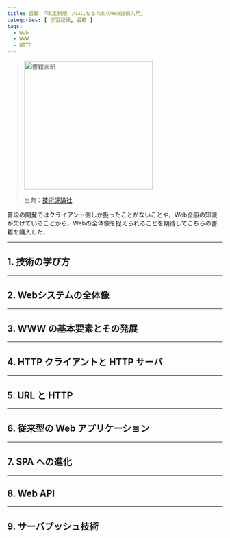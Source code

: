 ```yaml
---
title: 書籍 「改定新版 プロになるためのWeb技術入門」
categories: [ 学習記録, 書籍 ]
tags:
  - Web
  - WWW
  - HTTP
---
```


> <img src="https://image.gihyo.co.jp/assets/images/cover/2024/9784297145712.jpg" alt="書籍表紙" width="300">
>
> 出典：[技術評論社](https://gihyo.jp/book/2024/978-4-297-14571-2)

普段の開発ではクライアント側しか扱ったことがないことや，Web全般の知識が欠けていることから，Webの全体像を捉えられることを期待してこちらの書籍を購入した．

--- 

## 1. 技術の学び方



--- 

## 2. Webシステムの全体像


--- 

## 3. WWW の基本要素とその発展


--- 


## 4. HTTP クライアントと HTTP サーバ



--- 

## 5. URL と HTTP



---


## 6. 従来型の Web アプリケーション


--- 



## 7. SPA への進化



---- 


## 8. Web API 




--- 


## 9. サーバプッシュ技術

